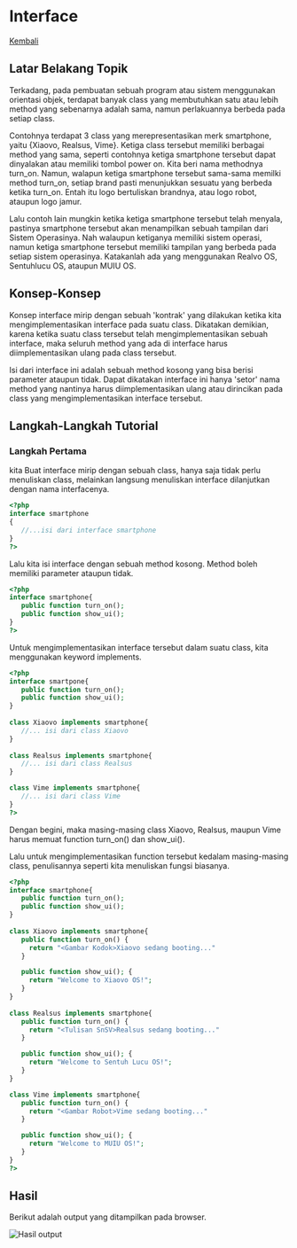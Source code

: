# Interface

[Kembali](readme.md)

## Latar Belakang Topik

Terkadang, pada pembuatan sebuah program atau sistem menggunakan orientasi objek, terdapat banyak class yang membutuhkan satu atau lebih method yang sebenarnya adalah sama, namun perlakuannya berbeda pada setiap class.

Contohnya terdapat 3 class yang merepresentasikan merk smartphone, yaitu {Xiaovo, Realsus, Vime}. Ketiga class tersebut memiliki berbagai method yang sama, seperti contohnya ketiga smartphone tersebut dapat dinyalakan atau memiliki tombol power on. Kita beri nama methodnya turn_on. Namun, walapun ketiga smartphone tersebut sama-sama memilki method turn_on, setiap brand pasti menunjukkan sesuatu yang berbeda ketika turn_on. Entah itu logo bertuliskan brandnya, atau logo robot, ataupun logo jamur.

Lalu contoh lain mungkin ketika ketiga smartphone tersebut telah menyala, pastinya smartphone tersebut akan menampilkan sebuah tampilan dari Sistem Operasinya. Nah walaupun ketiganya memiliki sistem operasi, namun ketiga smartphone tersebut memiliki tampilan yang berbeda pada setiap sistem operasinya. Katakanlah ada yang menggunakan Realvo OS, Sentuhlucu OS, ataupun MUIU OS.

## Konsep-Konsep

Konsep interface mirip dengan sebuah 'kontrak' yang dilakukan ketika kita mengimplementasikan interface pada suatu class. Dikatakan demikian, karena ketika suatu class tersebut telah mengimplementasikan sebuah interface, maka seluruh method yang ada di interface harus diimplementasikan ulang pada class tersebut.

Isi dari interface ini adalah sebuah method kosong yang bisa berisi parameter ataupun tidak. Dapat dikatakan interface ini hanya 'setor' nama method yang nantinya harus diimplementasikan ulang atau dirincikan pada class yang mengimplementasikan interface tersebut.

## Langkah-Langkah Tutorial

### Langkah Pertama
kita Buat interface mirip dengan sebuah class, hanya saja tidak perlu menuliskan class, melainkan langsung menuliskan interface dilanjutkan dengan nama interfacenya.
```php
<?php
interface smartphone
{
   //...isi dari interface smartphone
}
?>
```

Lalu kita isi interface dengan sebuah method kosong. Method boleh memiliki parameter ataupun tidak.
```php
<?php
interface smartphone{
   public function turn_on();
   public function show_ui();
}
?>
```

Untuk mengimplementasikan interface tersebut dalam suatu class, kita menggunakan keyword implements.
```php
<?php
interface smartpone{
   public function turn_on();
   public function show_ui();
}
  
class Xiaovo implements smartphone{
   //... isi dari class Xiaovo
}
  
class Realsus implements smartphone{
   //... isi dari class Realsus
}

class Vime implements smartphone{
   //... isi dari class Vime
}
?>
```
Dengan begini, maka masing-masing class Xiaovo, Realsus, maupun Vime harus memuat function turn_on() dan show_ui().

Lalu untuk mengimplementasikan function tersebut kedalam masing-masing class, penulisannya seperti kita menuliskan fungsi biasanya.
```php
<?php
interface smartphone{
   public function turn_on();
   public function show_ui();
}
  
class Xiaovo implements smartphone{
   public function turn_on() {
     return "<Gambar Kodok>Xiaovo sedang booting..."
   }

   public function show_ui(); {
     return "Welcome to Xiaovo OS!";
   }
}
  
class Realsus implements smartphone{
   public function turn_on() {
     return "<Tulisan SnSV>Realsus sedang booting..."
   }

   public function show_ui(); {
     return "Welcome to Sentuh Lucu OS!";
   }
}

class Vime implements smartphone{
   public function turn_on() {
     return "<Gambar Robot>Vime sedang booting..."
   }

   public function show_ui(); {
     return "Welcome to MUIU OS!";
   }
}
?>
```

## Hasil

Berikut adalah output yang ditampilkan pada browser.

![Hasil output](Interface.png)
